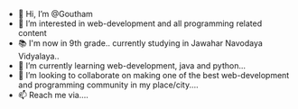 - 👋 Hi, I’m @Goutham
- 👀 I’m interested in web-development and all programming related content
- 📚 I'm now in 9th grade.. currently studying in Jawahar Navodaya Vidyalaya..
- 🌱 I’m currently learning web-development, java and python...
- 💞️ I’m looking to collaborate on making one of the best web-development and programming community in my place/city....
- 📫 Reach me via....

<!---
webzhost/webzhost is a ✨ special ✨ repository because its `README.md` (this file) appears on your GitHub profile.
You can click the Preview link to take a look at your changes.
--->
